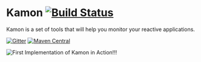 Kamon     [![Build Status](https://api.travis-ci.org/kamon-io/Kamon.png)](https://api.travis-ci.org/kamon-io/Kamon.png)
=========

Kamon is a set of tools that will help you monitor your reactive applications.

[![Gitter](https://badges.gitter.im/Join%20Chat.svg)](https://gitter.im/kamon-io/Kamon?utm_source=badge&utm_medium=badge&utm_campaign=pr-badge&utm_content=badge)
[![Maven Central](https://maven-badges.herokuapp.com/maven-central/io.kamon/kamon-core_2.11/badge.svg)](https://maven-badges.herokuapp.com/maven-central/io.kamon/kamon-core_2.11)


![First Implementation of Kamon in Action!!!](kamon-dashboard/kamon-dashboard-screenshot.png)


